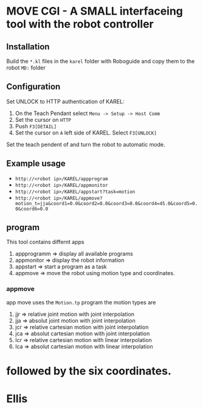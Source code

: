 # MOVE CGI - A SMALL interfaceing tool with the robot controller 


## Installation
Build the `*.kl` files in the `karel` folder with Roboguide and copy them to the robot `MD:` folder


## Configuration
Set UNLOCK to HTTP authentication of KAREL: 
1. On the Teach Pendant select `Menu -> Setup -> Host Comm`
2. Set the cursor on `HTTP`
3. Push `F3[DETAIL]`
4. Set the cursor on `A` left side of KAREL. Select `F3[UNLOCK]`

Set the teach pendent of and turn the robot to automatic mode.

## Example usage
* `http://<robot ip>/KAREL/appprogram`
* `http://<robot ip>/KAREL/appmonitor`
* `http://<robot ip>/KAREL/appstart?task=motion`
* `http://<robot ip>/KAREL/appmove?motion_t=jja&coord1=0.0&coord2=0.0&coord3=0.0&coord4=45.0&coord5=0.0&coord6=0.0`

## program

This tool contains differnt apps

1.  appprogramm => display all available programs
2.  appmonitor => display the robot information
3.  appstart => start a program as a task
4.  appmove => move the robot using motion type and coordinates.

### appmove
app move uses the `Motion.tp` program the motion types are

1. jjr => relative joint motion with joint interpolation
2. jja => absolut joint motion with joint interpolation
3. jcr => relative cartesian motion with joint interpolation
4. jca => absolut cartesian motion with joint interpolation
5. lcr => relative cartesian motion with linear interpolation
6. lca => absolut cartesian motion with linear interpolation
 
followed by the six coordinates.
=======
# Ellis

